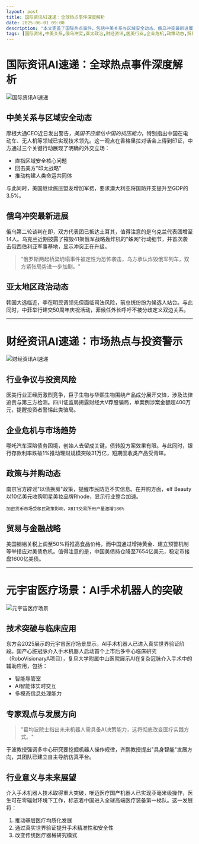 ```yaml
---
layout: post
title: 国际资讯AI速递：全球热点事件深度解析
date: 2025-06-01 09:00
description: "本文涵盖了国际热点事件，包括中美关系与区域安全动态、俄乌冲突最新进展以及亚太地区政治动态。摩根大通CEO警告美国不应低估中国的抗压能力，中方在香格里拉对话会上展现明确外交立场。俄乌冲突升级，乌克兰首次袭击俄西伯利亚军事基地。韩国大选临近，中菲庆祝建交50周年。财经资讯部分涉及医美行业竞争、企业危机、政策与并购动态、贸易与金融战略。元宇宙医疗场景展示了AI手术机器人的突破与应用。"
tags: [国际资讯,中美关系,俄乌冲突,亚太政治,财经资讯,医美行业,企业危机,政策动态,贸易金融,元宇宙医疗,AI手术机器人]
---
```


# 国际资讯AI速递：全球热点事件深度解析

![国际资讯AI速递](https://s.coze.cn/t/sM6iTUhBllY/ "全球热点事件概览")

## 中美关系与区域安全动态

摩根大通CEO近日发出警告，*美国不应低估中国的抗压能力*，特别指出中国在电动车、无人机等领域已实现技术领先。这一观点在香格里拉对话会上得到印证，中方通过三个关键行动展现了明确的外交立场：

- 直指区域安全核心问题
- 回击美方"印太战略"
- 推动构建人类命运共同体

与此同时，美国继续施压盟友增加军费，要求澳大利亚将国防开支提升至GDP的3.5%。

## 俄乌冲突最新进展

俄乌第二轮谈判在即，双方代表团已抵达土耳其，值得注意的是乌克兰代表团增至14人。乌克兰近期披露了摧毁41架俄军战略轰炸机的"蛛网"行动细节，并首次袭击俄西伯利亚军事基地，显示冲突正在升级。

> "俄罗斯两起桥梁坍塌事件被定性为恐怖袭击，乌方承认炸毁俄军列车，双方紧张局势进一步加剧。"

## 亚太地区政治动态

韩国大选临近，李在明民调领先但面临司法风险，前总统纷纷为候选人站台。与此同时，中菲举行建交50周年庆祝活动，菲候任外长呼吁不被分歧定义双边关系。

---

# 财经资讯AI速递：市场热点与投资警示

![财经资讯AI速递](https://s.coze.cn/t/xLH30gWTgSE/ "财经市场动态")

## 行业争议与投资风险

医美行业正经历激烈竞争，巨子生物与华熙生物围绕产品成分展开交锋，涉及法律追责与第三方检测。四川证监局揭露财经大V荐股骗局，单案例涉案金额超400万元，提醒投资者警惕此类骗局。

## 企业危机与市场趋势

哪吒汽车深陷债务困境，创始人去留成关键，债转股方案效果有限。与此同时，银行存款利率跌破1%推动理财规模突破31万亿，短期固收类产品受青睐。

## 政策与并购动态

南京官方辟谣"以债换房"政策，提醒市民防范不实信息。在并购方面，elf Beauty以10亿美元收购明星美妆品牌Rhode，显示行业整合加速。

`加密货币市场受移民政策影响，XBIT交易所用户量激增180%`

## 贸易与金融战略

美国钢铝关税上调至50%将推高食品价格，而中国通过增持黄金、建立预警机制等举措应对美债危机。值得注意的是，中国美债持仓降至7654亿美元，稳定币接盘1600亿美债。

---

# 元宇宙医疗场景：AI手术机器人的突破

![元宇宙医疗场景](https://s.coze.cn/t/hSEYD6fjZqI/ "AI手术机器人应用")

## 技术突破与临床应用

东方会2025展示的元宇宙医疗场景显示，AI手术机器人已进入真实世界验证阶段。国产心脏冠脉介入手术机器人启动首个上市后多中心临床研究（RoboVisionaryA项目），复旦大学附属中山医院展示AI在复杂冠脉介入手术中的辅助应用，包括：

- 智能导管室
- AI智能体实时交互
- 多模态信息处理能力

## 专家观点与发展方向

> "葛均波院士指出未来机器人需具备AI决策能力，这将彻底改变医疗实践方式。"

于波教授强调多中心研究要挖掘机器人操作规律，齐鹏教授提出"具身智能"发展方向，其团队已建立自主导航仿真平台。

## 行业意义与未来展望

介入手术机器人技术取得重大突破，唯迈医疗国产机器人已实现亚毫米级操作，医生可在零辐射环境下工作，标志着中国进入全球高端医疗装备第一梯队。这一发展将：

1. 推动基层医疗均质化发展
2. 通过真实世界验证提升手术精准性和安全性
3. 改变传统医疗器械研究模式


